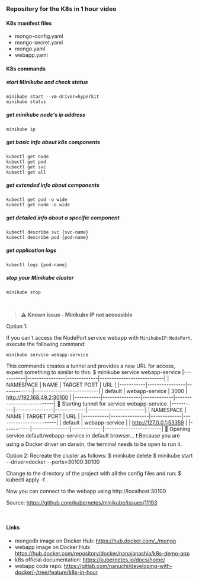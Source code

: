 ### Repository for the K8s in 1 hour video

#### K8s manifest files 
* mongo-config.yaml
* mongo-secret.yaml
* mongo.yaml
* webapp.yaml

#### K8s commands

##### start Minikube and check status
    minikube start --vm-driver=hyperkit 
    minikube status

##### get minikube node's ip address
    minikube ip

##### get basic info about k8s components
    kubectl get node
    kubectl get pod
    kubectl get svc
    kubectl get all

##### get extended info about components
    kubectl get pod -o wide
    kubectl get node -o wide

##### get detailed info about a specific component
    kubectl describe svc {svc-name}
    kubectl describe pod {pod-name}

##### get application logs
    kubectl logs {pod-name}
    
##### stop your Minikube cluster
    minikube stop

<br />

> :warning: **Known issue - Minikube IP not accessible** 

Option 1:

If you can't access the NodePort service webapp with `MinikubeIP:NodePort`, execute the following command:
    
    minikube service webapp-service

This commands creates a tunnel and provides a new URL for access, expect something to similar to this:
$ minikube service webapp-service
|-----------|----------------|-------------|---------------------------|
| NAMESPACE |      NAME      | TARGET PORT |            URL            |
|-----------|----------------|-------------|---------------------------|
| default   | webapp-service |        3000 | http://192.168.49.2:30100 |
|-----------|----------------|-------------|---------------------------|
🏃  Starting tunnel for service webapp-service.
|-----------|----------------|-------------|------------------------|
| NAMESPACE |      NAME      | TARGET PORT |          URL           |
|-----------|----------------|-------------|------------------------|
| default   | webapp-service |             | http://127.0.0.1:53359 |
|-----------|----------------|-------------|------------------------|
🎉  Opening service default/webapp-service in default browser...
❗  Because you are using a Docker driver on darwin, the terminal needs to be open to run it.


Option 2:
Recreate the cluster as follows:
$ minikube delete
$ minikube start --driver=docker --ports=30100:30100

Change to the directory of the project with all the config files and run:
$ kubectl apply -f .

Now you can connect to the webapp using http://localhost:30100

Source: https://github.com/kubernetes/minikube/issues/11193

<br />

#### Links
* mongodb image on Docker Hub: https://hub.docker.com/_/mongo
* webapp image on Docker Hub: https://hub.docker.com/repository/docker/nanajanashia/k8s-demo-app
* k8s official documentation: https://kubernetes.io/docs/home/
* webapp code repo: https://gitlab.com/nanuchi/developing-with-docker/-/tree/feature/k8s-in-hour
